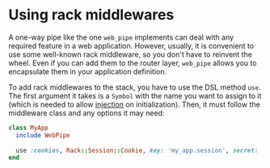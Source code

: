 # Using rack middlewares

A one-way pipe like the one `web_pipe` implements can deal with any required
feature in a web application. However, usually, it is convenient to use some
well-known rack middleware, so you don't have to reinvent the wheel.  Even if
you can add them to the router layer, `web_pipe` allows you to encapsulate them
in your application definition.

To add rack middlewares to the stack, you have to use the DSL method
`use`. The first argument it takes is a `Symbol` with the name you want to
assign to it (which is needed to allow
[injection](using_rack_middlewares/injecting_middlewares.md) on
initialization). Then, it must follow the middleware class and any options it
may need:

```ruby
class MyApp
  include WebPipe
  
  use :cookies, Rack::Session::Cookie, key: 'my_app.session', secret: 'long'
end
```
